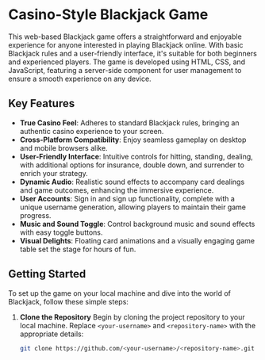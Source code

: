 # Casino-Style Blackjack Game

This web-based Blackjack game offers a straightforward and enjoyable experience for anyone interested in playing Blackjack online. With basic Blackjack rules and a user-friendly interface, it's suitable for both beginners and experienced players. The game is developed using HTML, CSS, and JavaScript, featuring a server-side component for user management to ensure a smooth experience on any device.

## Key Features

- **True Casino Feel**: Adheres to standard Blackjack rules, bringing an authentic casino experience to your screen.
- **Cross-Platform Compatibility**: Enjoy seamless gameplay on desktop and mobile browsers alike.
- **User-Friendly Interface**: Intuitive controls for hitting, standing, dealing, with additional options for insurance, double down, and surrender to enrich your strategy.
- **Dynamic Audio**: Realistic sound effects to accompany card dealings and game outcomes, enhancing the immersive experience.
- **User Accounts**: Sign in and sign up functionality, complete with a unique username generation, allowing players to maintain their game progress.
- **Music and Sound Toggle**: Control background music and sound effects with easy toggle buttons.
- **Visual Delights**: Floating card animations and a visually engaging game table set the stage for hours of fun.

## Getting Started

To set up the game on your local machine and dive into the world of Blackjack, follow these simple steps:

1. **Clone the Repository**
   Begin by cloning the project repository to your local machine. Replace `<your-username>` and `<repository-name>` with the appropriate details:

   ```bash
   git clone https://github.com/<your-username>/<repository-name>.git
